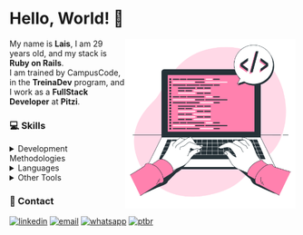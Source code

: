 # Hello, World! 👋

<img src="assets/illustration.png" width=300px max-width=300px min-width=300px alt="lais almeida" align="right">

  My name is **Lais**, I am 29 years old, and my stack is **Ruby on Rails**.
  <br>
  I am trained by CampusCode, in the **TreinaDev** program, and I work as a **FullStack Developer** at **Pitzi**.

### 💻 Skills

<details>
  <summary> Development Methodologies </summary>

  - SCRUM
  - Extreme Programming

  > #### Concepts
  > - Programming Logic
  > - Object-Oriented Programming
  > - Best Practices

  > #### Practices
  > - Test-Driven Development (TDD)
  > - Pair Programming
  > - Code Standardization
  > - Code Reviews
  > - CI/CD

</details>

<details>
  <summary> Languages </summary>

  - Ruby
  - JavaScript
  - Java
  - C/C++
  - PHP

  > #### Back-End
  > - Ruby on Rails 
  > - API RESTful

  > #### Front-End
  > - HTML5
  > - CSS3
  > - BootStrap
  > - Tailwind CSS
  > - Vue JS

  > #### Databases
  > - SQL
  > - SQLite3
  > - PostgreSQL

  > #### Testing tools
  > - RSpec
  > - Capybara

</details>

<details>
  <summary> Other Tools</summary><br>

  - RuboCop
  - Figma
  - AWS
  - Jenkins

  > #### Operating Systems
  > - Windows / WSL
  > - Ubuntu

  > #### Containers
  > - Docker

  > #### Version Control
  > - Git
  > - GitHub
  > - GitHub Actions
</details>

### 💬 Contact

[![linkedin](https://img.shields.io/badge/LinkedIn-0077B5?style=for-the-badge&logo=linkedin&logoColor=white)](https://www.linkedin.com/in/lais-santos-almeida/)
[![email](https://img.shields.io/badge/Gmail-D14836?style=for-the-badge&logo=gmail&logoColor=white)](mailto:laisdev25@gmail.com)
[![whatsapp](https://img.shields.io/badge/WhatsApp-25D366?style=for-the-badge&logo=WhatsApp&logoColor=white)](https://wa.me/77991100970)
[![ptbr](https://img.shields.io/badge/lang-ptbr-black?style=for-the-badge&logo=br)](https://github.com/LaiLestrange/LaiLestrange/blob/main/README.pt-br.md)
